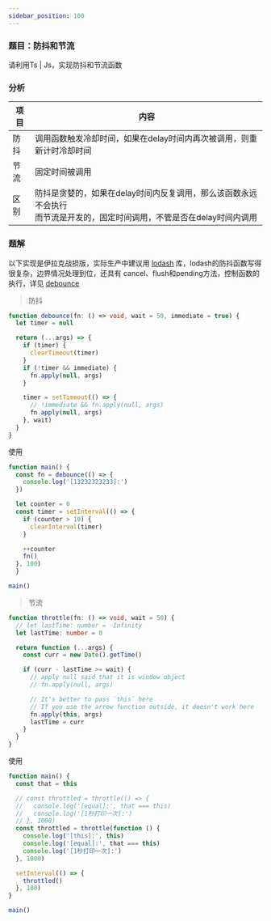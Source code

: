 ```yaml
---
sidebar_position: 100
---
```


### 题目：防抖和节流

请利用Ts | Js，实现防抖和节流函数

### 分析

| 项目 | 内容                                                         |
| ---- | ------------------------------------------------------------ |
| 防抖 | 调用函数触发冷却时间，如果在delay时间内再次被调用，则重新计时冷却时间 |
| 节流 | 固定时间被调用                                               |
| 区别 | 防抖是贪婪的，如果在delay时间内反复调用，那么该函数永远不会执行<br />而节流是开发的，固定时间调用，不管是否在delay时间内调用 |

### 题解

以下实现是伊拉克战损版，实际生产中建议用 [lodash](https://github.com/lodash/lodash) 库，lodash的防抖函数写得很复杂，边界情况处理到位，还具有 cancel、flush和pending方法，控制函数的执行，详见 [debounce](https://github.com/lodash/lodash/blob/master/debounce.js) 

> 防抖

```ts
function debounce(fn: () => void, wait = 50, immediate = true) {
  let timer = null

  return (...args) => {
    if (timer) {
      clearTimeout(timer)
    }
    if (!timer && immediate) {
      fn.apply(null, args)
    }

    timer = setTimeout(() => {
      // !immediate && fn.apply(null, args)
      fn.apply(null, args)
    }, wait)
  }
}
```

使用

```ts
function main() {
  const fn = debounce(() => {
    console.log('[13232323233]:')
  })

  let counter = 0
  const timer = setInterval(() => {
    if (counter > 10) {
      clearInterval(timer)
    }

    ++counter
    fn()
  }, 100)
  }

main()
```

> 节流

```ts
function throttle(fn: () => void, wait = 50) {
  // let lastTime: number = -Infinity
  let lastTime: number = 0

  return function (...args) {
    const curr = new Date().getTime()

    if (curr - lastTime >= wait) {
      // apply null said that it is window object
      // fn.apply(null, args)

      // It's better to pass `this` here
      // If you use the arrow function outside, it doesn't work here
      fn.apply(this, args)
      lastTime = curr
    }
  }
}
```

使用

```ts
function main() {
  const that = this

  // const throttled = throttle(() => {
  //   console.log('[equal]:', that === this)
  //   console.log('[1秒打印一次]:')
  // }, 1000)
  const throttled = throttle(function () {
    console.log('[this]:', this)
    console.log('[equal]:', that === this)
    console.log('[1秒打印一次]:')
  }, 1000)

  setInterval(() => {
    throttled()
  }, 100)
}

main()
```



